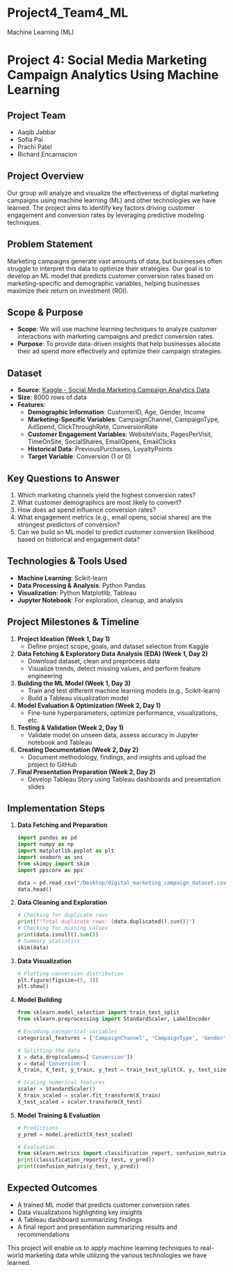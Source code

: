 # Project4_Team4_ML
Machine Learning (ML)
# Project 4: Social Media Marketing Campaign Analytics Using Machine Learning

## Project Team
- Aaqib Jabbar
- Sofia Pai
- Prachi Patel
- Richard Encarnacion

## Project Overview
Our group will analyze and visualize the effectiveness of digital marketing campaigns using machine learning (ML) and other technologies we have learned. The project aims to identify key factors driving customer engagement and conversion rates by leveraging predictive modeling techniques.

## Problem Statement
Marketing campaigns generate vast amounts of data, but businesses often struggle to interpret this data to optimize their strategies. Our goal is to develop an ML model that predicts customer conversion rates based on marketing-specific and demographic variables, helping businesses maximize their return on investment (ROI).

## Scope & Purpose
- **Scope**: We will use machine learning techniques to analyze customer interactions with marketing campaigns and predict conversion rates.
- **Purpose**: To provide data-driven insights that help businesses allocate their ad spend more effectively and optimize their campaign strategies.

## Dataset
- **Source**: [Kaggle - Social Media Marketing Campaign Analytics Data](https://www.kaggle.com/datasets/rabieelkharoua/predict-conversion-in-digital-marketing-dataset)
- **Size**: 8000 rows of data
- **Features**:
  - **Demographic Information**: CustomerID, Age, Gender, Income
  - **Marketing-Specific Variables**: CampaignChannel, CampaignType, AdSpend, ClickThroughRate, ConversionRate
  - **Customer Engagement Variables**: WebsiteVisits, PagesPerVisit, TimeOnSite, SocialShares, EmailOpens, EmailClicks
  - **Historical Data**: PreviousPurchases, LoyaltyPoints
  - **Target Variable**: Conversion (1 or 0)

## Key Questions to Answer
1. Which marketing channels yield the highest conversion rates?
2. What customer demographics are most likely to convert?
3. How does ad spend influence conversion rates?
4. What engagement metrics (e.g., email opens, social shares) are the strongest predictors of conversion?
5. Can we build an ML model to predict customer conversion likelihood based on historical and engagement data?

## Technologies & Tools Used
- **Machine Learning**: Scikit-learn
- **Data Processing & Analysis**: Python Pandas
- **Visualization**: Python Matplotlib, Tableau
- **Jupyter Notebook**: For exploration, cleanup, and analysis

## Project Milestones & Timeline
1. **Project Ideation (Week 1, Day 1)**
   - Define project scope, goals, and dataset selection from Kaggle
2. **Data Fetching & Exploratory Data Analysis (EDA) (Week 1, Day 2)**
   - Download dataset, clean and preprocess data
   - Visualize trends, detect missing values, and perform feature engineering
3. **Building the ML Model (Week 1, Day 3)**
   - Train and test different machine learning models (e.g., Scikit-learn)
   - Build a Tableau visualization model
4. **Model Evaluation & Optimization (Week 2, Day 1)**
   - Fine-tune hyperparameters, optimize performance, visualizations, etc.
5. **Testing & Validation (Week 2, Day 1)**
   - Validate model on unseen data, assess accuracy in Jupyter notebook and Tableau
6. **Creating Documentation (Week 2, Day 2)**
   - Document methodology, findings, and insights and upload the project to GitHub
7. **Final Presentation Preparation (Week 2, Day 2)**
   - Develop Tableau Story using Tableau dashboards and presentation slides

## Implementation Steps
1. **Data Fetching and Preparation**
   ```python
   import pandas as pd
   import numpy as np
   import matplotlib.pyplot as plt
   import seaborn as sns
   from skimpy import skim
   import ppscore as pps

   data = pd.read_csv("/Desktop/digital_marketing_campaign_dataset.csv")
   data.head()
   ```

2. **Data Cleaning and Exploration**
   ```python
   # Checking for duplicate rows
   print(f"Total duplicate rows: {data.duplicated().sum()}")
   # Checking for missing values
   print(data.isnull().sum())
   # Summary statistics
   skim(data)
   ```

3. **Data Visualization**
   ```python
   # Plotting conversion distribution
   plt.figure(figsize=(5, 3))
   plt.show()
   ```

4. **Model Building**
   ```python
   from sklearn.model_selection import train_test_split
   from sklearn.preprocessing import StandardScaler, LabelEncoder
   
   # Encoding categorical variables
   categorical_features = ['CampaignChannel', 'CampaignType', 'Gender']
   
   # Splitting the data
   X = data.drop(columns=['Conversion'])
   y = data['Conversion']
   X_train, X_test, y_train, y_test = train_test_split(X, y, test_size=0.2, random_state=42)
   
   # Scaling numerical features
   scaler = StandardScaler()
   X_train_scaled = scaler.fit_transform(X_train)
   X_test_scaled = scaler.transform(X_test)
   ```

5. **Model Training & Evaluation**
   ```python
   # Predictions
   y_pred = model.predict(X_test_scaled)
   
   # Evaluation
   from sklearn.metrics import classification_report, confusion_matrix
   print(classification_report(y_test, y_pred))
   print(confusion_matrix(y_test, y_pred))
   ```

## Expected Outcomes
- A trained ML model that predicts customer conversion rates
- Data visualizations highlighting key insights
- A Tableau dashboard summarizing findings
- A final report and presentation summarizing results and recommendations

This project will enable us to apply machine learning techniques to real-world marketing data while utilizing the various technologies we have learned.

